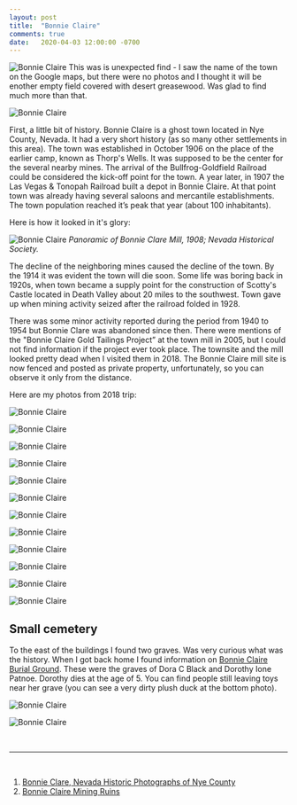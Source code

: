 ```yaml
---
layout: post
title:  "Bonnie Claire"
comments: true
date:   2020-04-03 12:00:00 -0700
---
```


![Bonnie Claire][bonnie18]
This was is unexpected find - I saw the name of the town on the Google maps, but there were no photos and I thought it will be enother empty field covered with desert greasewood. Was glad to find much more than that.

![Bonnie Claire][bonnie17]

First, a little bit of history. Bonnie Claire is a ghost town located in Nye County, Nevada. It had a very short history (as so many other settlements in this area). The town was established in October 1906 on the place of the earlier camp, known as Thorp's Wells. It was supposed to be the center for the several nearby mines. The arrival of the  Bullfrog-Goldfield Railroad could be considered the kick-off point for the town. A year later, in 1907 the Las Vegas & Tonopah Railroad built a depot in Bonnie Claire. At that point town was already having several saloons and mercantile establishments. The town population reached it’s peak that year (about 100 inhabitants).

Here is how it looked in it's glory: 

![Bonnie Claire][bonnie1]
<i>Panoramic of Bonnie Clare Mill, 1908; Nevada Historical Society.</i>


The decline of the neighboring mines caused the decline of the town. By the 1914 it was evident the town will die soon. Some life was boring back in 1920s, when town became a supply point for the construction of Scotty's Castle located in Death Valley about 20 miles to the southwest. Town gave up when mining activity seized after the railroad folded in 1928. 

There was some minor activity reported during the period from 1940 to 1954 but Bonnie Clare was abandoned since then. There were mentions of the "Bonnie Claire Gold Tailings Project” at the town mill in 2005, but I could not find information if the project ever took place. The townsite and the mill looked pretty dead when I visited them in 2018. The Bonnie Claire mill site is now fenced and posted as private property, unfortunately, so you can observe it only from the distance.

Here are my photos from 2018 trip:

![Bonnie Claire][bonnie3]

![Bonnie Claire][bonnie4]

![Bonnie Claire][bonnie5]

![Bonnie Claire][bonnie6]

![Bonnie Claire][bonnie7]

![Bonnie Claire][bonnie9]

![Bonnie Claire][bonnie10]

![Bonnie Claire][bonnie11]

![Bonnie Claire][bonnie12]

![Bonnie Claire][bonnie9]

![Bonnie Claire][bonnie13]

![Bonnie Claire][bonnie16]

<h2>Small cemetery</h2>

To the east of the buildings I found two graves. Was very curious what was the history. When I got back home I found information on [Bonnie Claire Burial Ground](https://www.findagrave.com/cemetery/2240335/bonnie-claire-burial-ground). These were the graves of Dora C Black and Dorothy Ione Patnoe. Dorothy dies at the age of 5. You can find people still leaving toys near her grave (you can see a very dirty plush duck at the bottom photo).

![Bonnie Claire][bonnie14]

![Bonnie Claire][bonnie15]


<br>

***

<br>

1. [Bonnie Clare, Nevada Historic Photographs of Nye County](http://nyecountyhistory.com/bonniephotos.html)
1. [Bonnie Claire Mining Ruins](https://strayngerranger.com/bonnie-claire-mining-ruins/)

[bonnie1]: {{site.url}}/assets/img/04032020-Bonnie-Claire/04032020-bonnie-1.jpg "Panorama of Bonnie Claire"
[bonnie2]: {{site.url}}/assets/img/04032020-Bonnie-Claire/04032020-bonnie-2.jpg "Bonnie Claire old station"
[bonnie3]: {{site.url}}/assets/img/04032020-Bonnie-Claire/04032020-bonnie-3.jpg "Bonnie Claire"
[bonnie4]: {{site.url}}/assets/img/04032020-Bonnie-Claire/04032020-bonnie-4.jpg "Bonnie Claire"
[bonnie5]: {{site.url}}/assets/img/04032020-Bonnie-Claire/04032020-bonnie-5.jpg "Bonnie Claire"
[bonnie6]: {{site.url}}/assets/img/04032020-Bonnie-Claire/04032020-bonnie-6.jpg "Bonnie Claire"
[bonnie7]: {{site.url}}/assets/img/04032020-Bonnie-Claire/04032020-bonnie-7.jpg "Bonnie Claire"
[bonnie8]: {{site.url}}/assets/img/04032020-Bonnie-Claire/04032020-bonnie-8.jpg "Bonnie Claire"
[bonnie9]: {{site.url}}/assets/img/04032020-Bonnie-Claire/04032020-bonnie-9.jpg "Bonnie Claire"
[bonnie10]: {{site.url}}/assets/img/04032020-Bonnie-Claire/04032020-bonnie-10.jpg "Bonnie Claire"
[bonnie11]: {{site.url}}/assets/img/04032020-Bonnie-Claire/04032020-bonnie-11.jpg "Bonnie Claire"
[bonnie12]: {{site.url}}/assets/img/04032020-Bonnie-Claire/04032020-bonnie-12.jpg "Bonnie Claire"
[bonnie13]: {{site.url}}/assets/img/04032020-Bonnie-Claire/04032020-bonnie-13.jpg "Bonnie Claire"
[bonnie14]: {{site.url}}/assets/img/04032020-Bonnie-Claire/04032020-bonnie-14.jpg "Bonnie Claire"
[bonnie15]: {{site.url}}/assets/img/04032020-Bonnie-Claire/04032020-bonnie-15.jpg "Bonnie Claire"
[bonnie16]: {{site.url}}/assets/img/04032020-Bonnie-Claire/04032020-bonnie-16.jpg "Bonnie Claire"
[bonnie17]: {{site.url}}/assets/img/04032020-Bonnie-Claire/04032020-bonnie-17.jpg "Bonnie Claire"
[bonnie18]: {{site.url}}/assets/img/04032020-Bonnie-Claire/04032020-bonnie-18.jpg "Bonnie Claire"


